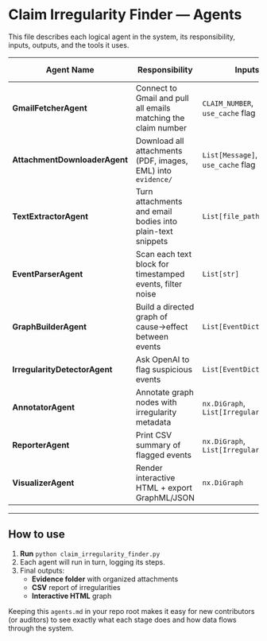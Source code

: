 # Claim Irregularity Finder — Agents

This file describes each logical agent in the system, its responsibility, inputs, outputs, and the tools it uses.

| Agent Name                  | Responsibility                                                  | Inputs                             | Outputs                                  | Tools / Modules                        |
|-----------------------------|-----------------------------------------------------------------|------------------------------------|------------------------------------------|----------------------------------------|
| **GmailFetcherAgent**       | Connect to Gmail and pull all emails matching the claim number  | `CLAIM_NUMBER`, `use_cache` flag   | `List[Message]` (raw Gmail JSON objects) | `google-auth-oauthlib`, `gmail_v1`     |
| **AttachmentDownloaderAgent** | Download all attachments (PDF, images, EML) into `evidence/` | `List[Message]`, `use_cache` flag  | `List[file_paths]`                       | `base64`, `pdfplumber`, `pytesseract`  |
| **TextExtractorAgent**      | Turn attachments and email bodies into plain-text snippets     | `List[file_paths]`                 | `List[str]` (raw text blocks)            | `pdfplumber`, `html2text`, `pytesseract`|
| **EventParserAgent**        | Scan each text block for timestamped events, filter noise      | `List[str]`                        | `List[EventDict]`                        | `re`, timestamp normalizers            |
| **GraphBuilderAgent**       | Build a directed graph of cause→effect between events          | `List[EventDict]`                  | `nx.DiGraph`                             | `networkx`                             |
| **IrregularityDetectorAgent** | Ask OpenAI to flag suspicious events                         | `List[EventDict]`                  | `List[IrregularityDict]`                 | `openai`                               |
| **AnnotatorAgent**          | Annotate graph nodes with irregularity metadata               | `nx.DiGraph`, `List[IrregularityDict]` | `nx.DiGraph` (with node attrs)        | `networkx`                             |
| **ReporterAgent**           | Print CSV summary of flagged events                            | `nx.DiGraph`, `List[IrregularityDict]` | `pandas.DataFrame`                   | `pandas`                               |
| **VisualizerAgent**         | Render interactive HTML + export GraphML/JSON                  | `nx.DiGraph`                        | `claim_irregularity_map.html`, `*.graphml`, `graph_data.json` | `pyvis`, `networkx`                    |

---

## How to use

1. **Run** `python claim_irregularity_finder.py`  
2. Each agent will run in turn, logging its steps.  
3. Final outputs:
   - **Evidence folder** with organized attachments  
   - **CSV** report of irregularities  
   - **Interactive HTML** graph  

Keeping this `agents.md` in your repo root makes it easy for new contributors (or auditors) to see exactly what each stage does and how data flows through the system.
